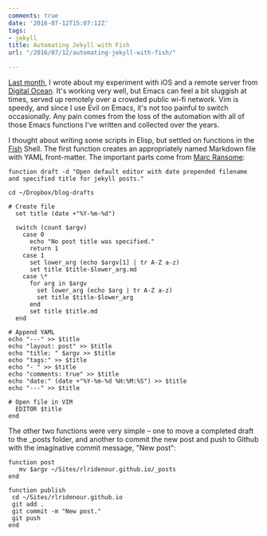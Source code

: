 ```yaml
---
comments: true
date: '2016-07-12T15:07:12Z'
tags:
- jekyll
title: Automating Jekyll with Fish
url: "/2016/07/12/automating-jekyll-with-fish/"

---
```

[Last month](http://randyridenour.net/2016/06/23/emacs-on-the-ipad/), I wrote about my experiment with iOS and a remote server from [Digital Ocean](http://wwww.digitalocean.com). It's working very well, but Emacs can feel a bit sluggish at times, served up remotely over a crowded public wi-fi network. Vim is speedy, and since I use Evil on Emacs, it's not too painful to switch occasionally. Any pain comes from the loss of the automation with all of those Emacs functions I've written and collected over the years.

I thought about writing some scripts in Elisp, but settled on functions in the [Fish](http://fishshell.com/) Shell. The first function creates an appropriately named Markdown file with YAML front-matter. The important parts come from [Marc Ransome](https://gist.github.com/marcransome/6096005):

``` fish
function draft -d "Open default editor with date prepended filename and specified title for jekyll posts."

cd ~/Dropbox/blog-drafts

# Create file
  set title (date +"%Y-%m-%d")
  
  switch (count $argv) 
    case 0
      echo "No post title was specified."
      return 1
    case 1
      set lower_arg (echo $argv[1] | tr A-Z a-z)
      set title $title-$lower_arg.md
    case \*
      for arg in $argv
        set lower_arg (echo $arg | tr A-Z a-z)
        set title $title-$lower_arg
      end
      set title $title.md
  end
  
# Append YAML
echo "---" >> $title
echo "layout: post" >> $title
echo "title: " $argv >> $title
echo "tags:" >> $title
echo "- " >> $title
echo "comments: true" >> $title
echo "date:" (date +"%Y-%m-%d %H:%M:%S") >> $title
echo "---" >> $title

# Open file in VIM
  EDITOR $title
end
```

The other two functions were very simple – one to move a completed draft to the _posts folder, and another to commit the new post and push to Github with the imaginative commit message, "New post":

``` fish
function post
   mv $argv ~/Sites/rlridenour.github.io/_posts
end

function publish
 cd ~/Sites/rlridenour.github.io
 git add .
 git commit -m "New post."
 git push
end
````
